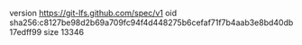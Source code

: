 version https://git-lfs.github.com/spec/v1
oid sha256:c8127be98d2b69a709fc94f4d448275b6cefaf71f7b4aab3e8bd40db17edff99
size 13346

